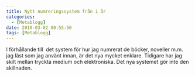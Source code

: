 ```yaml
---
title: Nytt numreringssystem från i år
categories:
  - [Metablogg]
date: 2010-03-02 00:55:50
tags: [Metablogg]
---
```

I förhållande till  det system för hur jag numrerat de böcker, noveller m.m. jag läst som jag använt innan, är det nya mycket enklare. Tidigare har jag skilt mellan tryckta medium och elektroniska. Det nya systemet gör inte den skillnaden. 
